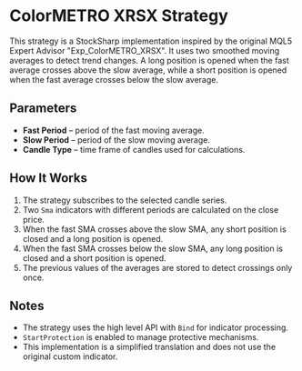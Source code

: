 # ColorMETRO XRSX Strategy

This strategy is a StockSharp implementation inspired by the original MQL5 Expert Advisor "Exp_ColorMETRO_XRSX". It uses two smoothed moving averages to detect trend changes. A long position is opened when the fast average crosses above the slow average, while a short position is opened when the fast average crosses below the slow average.

## Parameters

- **Fast Period** – period of the fast moving average.
- **Slow Period** – period of the slow moving average.
- **Candle Type** – time frame of candles used for calculations.

## How It Works

1. The strategy subscribes to the selected candle series.
2. Two `Sma` indicators with different periods are calculated on the close price.
3. When the fast SMA crosses above the slow SMA, any short position is closed and a long position is opened.
4. When the fast SMA crosses below the slow SMA, any long position is closed and a short position is opened.
5. The previous values of the averages are stored to detect crossings only once.

## Notes

- The strategy uses the high level API with `Bind` for indicator processing.
- `StartProtection` is enabled to manage protective mechanisms.
- This implementation is a simplified translation and does not use the original custom indicator.
